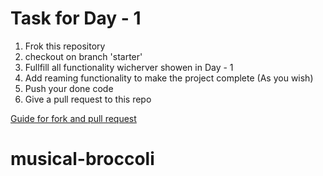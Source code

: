 # Task for Day - 1 

1. Frok this repository
2. checkout on branch 'starter'
3. Fullfill all functionality wicherver showen in Day - 1
4. Add reaming functionality to make the project complete (As you wish)
5. Push your done code 
6. Give a pull request to this repo

[Guide for fork and pull request](https://docs.github.com/en/github/collaborating-with-issues-and-pull-requests/proposing-changes-to-your-work-with-pull-requests/creating-a-pull-request-from-a-fork)

# musical-broccoli
